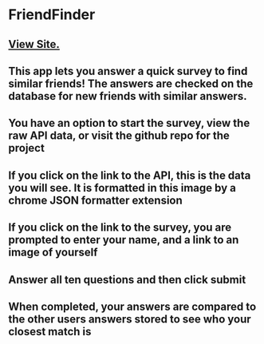# FriendFinder

## [View Site.](https://immense-mesa-30750.herokuapp.com/)



## This app lets you answer a quick survey to find similar friends! The answers are checked on the database for new friends with similar answers.


## You have an option to start the survey, view the raw API data, or visit the github repo for the project

## If you click on the link to the API, this is the data you will see.  It is formatted in this image by a chrome JSON formatter extension

## If you click on the link to the survey, you are prompted to enter your name, and a link to an image of yourself

## Answer all ten questions and then click submit

## When completed, your answers are compared to the other users answers stored to see who your closest match is
